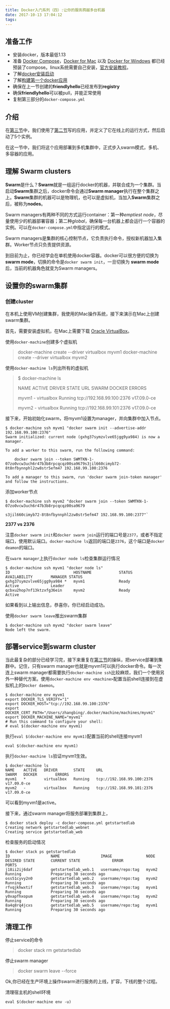 ```yaml
---
title: Docker入门系列（四）:让你的服务跨越多台机器
date: 2017-10-13 17:04:12
tags:
---
```


## 准备工作

- 安装docker，版本最低1.13
- 准备 [Docker Compose](https://docs.docker.com/compose/overview/)，[Docker for Mac](https://docs.docker.com/docker-for-mac/) 以及 [Docker for Windows](https://docs.docker.com/docker-for-windows/) 都已经预装了compose。linux系统需要自己安装，[官方安装教程](https://github.com/docker/compose/releases)。
- 了解[docker安装启动](http://ruccsbingo.github.io/2017/10/11/2017-10-11-docker-tutorial-1-orientation-and-setup/)
- 了解[构建第一个docker应用](http://ruccsbingo.github.io/2017/10/12/2017-10-12-docker-tutorial-2-first-docker-app-md/)
- 确保在上一节创建的**friendlyhello**已经发布到**registry**
- 确保**friendlyhello**可以被pull，并能正常使用
- 复制第三部分的`docker-compose.yml`

## 介绍

在[第三节](http://ruccsbingo.github.io/2017/10/12/2017-10-12-docker-tutorial-3-scale-app/)中，我们使用了[第二节](http://ruccsbingo.github.io/2017/10/12/2017-10-12-docker-tutorial-2-first-docker-app-md/)写的应用，并定义了它在线上的运行方式，然后启动了5个实例。

在这一节中，我们将这个应用部署到多机集群中，正式步入swarm模式，多机、多容器的应用。

## 理解 Swarm clusters

**Swarm**是什么？**Swarm**就是一组运行docker的机器，并联合成为一个集群。当启动**Swarm**集群之后，docker命令会通过**Swarm manager**执行在整个集群之上。**Swarm**集群的机器可以是物理机，也可以是虚拟机，当加入**Swarm**集群之后，被称为**nodes**。

Swarm managers有两种不同的方式运行container：第一种*emptiest node*，尽量使用少的机器部署容器；第二种*global*，确保每一台机器上都会运行一个容器的实例。可以在`docker-compose.yml`中指定运行的模式。

Swarm managers是集群的核心控制节点，它负责执行命令，授权新机器加入集群。Worker节点只负责提供资源。

到目前为止，你已经学会在单机使用docker容器。docker可以很方便的切换为 **swarm mode**，切换的命令是`docker swarm init`，一旦切换为 **swarm mode**后，当前的机器角色就变为Swarm managers。

## 设置你的swarm集群

### 创建cluster

在本机上使用VM创建集群，我使用的Mac操作系统，接下来演示在Mac上创建swarm集群。

首先，需要安装虚拟机，在Mac上需要下载 [Oracle VirtualBox](https://www.virtualbox.org/wiki/Downloads)。

使用`docker-machine`创建多个虚拟机

> docker-machine create --driver virtualbox myvm1
> docker-machine create --driver virtualbox myvm2

使用`docker-machine ls`列出所有的虚拟机

> $ docker-machine ls
>
> NAME    ACTIVE   DRIVER       STATE     URL                         SWARM   DOCKER        ERRORS
>
> myvm1   -        virtualbox   Running   tcp://192.168.99.100:2376           v17.09.0-ce   
>
> myvm2   -        virtualbox   Running   tcp://192.168.99.101:2376           v17.09.0-ce   

接下来，开始初始化swarm，将myvm1设置为manager，并向集群中加入节点。

```
$ docker-machine ssh myvm1 "docker swarm init --advertise-addr 192.168.99.100:2376"
Swarm initialized: current node (gxhg37symzvlve65jgg9ya984) is now a manager.

To add a worker to this swarm, run the following command:

    docker swarm join --token SWMTKN-1-07zo0vcw3uch6r47b3b8rpcqcqz00sa9679s3jil660cimyb72-8t8nfbynnphl2zw8str5efm47 192.168.99.100:2376

To add a manager to this swarm, run 'docker swarm join-token manager' and follow the instructions.
```

添加worker节点

``` 
$ docker-machine ssh myvm2 "docker swarm join --token SWMTKN-1-07zo0vcw3uch6r47b3b8rpcqcqz00sa9679

s3jil660cimyb72-8t8nfbynnphl2zw8str5efm47 192.168.99.100:2377"`
```

**2377 vs 2376**

注意`docker swarm init`和`docker swarm join`运行的端口号是`2377`，或者不指定端口，使用默认端口。`docker-machine ls`返回的端口是`2376`，这个端口是`docker deamon`的端口。

在`swarm manager`上执行`docker node ls`检查集群运行情况

```
$ docker-machine ssh myvm1 "docker node ls"
ID                            HOSTNAME            STATUS              AVAILABILITY        MANAGER STATUS
gxhg37symzvlve65jgg9ya984 *   myvm1               Ready               Active              Leader
qcbxu2hop7nf13ktzxfg36ein     myvm2               Ready               Active           
```

如果看到以上输出信息，恭喜你，你已经启动成功。

使用`docker swarm leave`推出swarm集群

```
$ docker-machine ssh myvm2 "docker swarm leave"
Node left the swarm.
```

## 部署service到swarm cluster

当此最复杂的部分已经学习完，接下来重复在[第三节](http://ruccsbingo.github.io/2017/10/12/2017-10-12-docker-tutorial-3-scale-app/)的操纵，把service部署到集群中。记住，只有swarm manager也就是myvm1可以执行docker命令。每一次连上swarm manager都需要执行`docker-machine ssh`比较麻烦，我们一个使用另外一种替代方案。使用`docker-machine env <machine>`配置当前shell连接到在虚拟机上的`Docker daemon`。

```
$ docker-machine env myvm1
export DOCKER_TLS_VERIFY="1"
export DOCKER_HOST="tcp://192.168.99.100:2376"
export DOCKER_CERT_PATH="/Users/zhangbing/.docker/machine/machines/myvm1"
export DOCKER_MACHINE_NAME="myvm1"
# Run this command to configure your shell: 
# eval $(docker-machine env myvm1)
```

执行`eval $(docker-machine env myvm1)`配置当前的shell连接myvm1

```
eval $(docker-machine env myvm1)
```

执行`docker-machine ls`验证myvm1生效。

```
$ docker-machine ls
NAME    ACTIVE   DRIVER       STATE     URL                         SWARM   DOCKER        ERRORS
myvm1   *        virtualbox   Running   tcp://192.168.99.100:2376           v17.09.0-ce   
myvm2   -        virtualbox   Running   tcp://192.168.99.101:2376           v17.09.0-ce   
```

可以看到myvm1是active。

接下来，通过swarm manager将服务部署到集群上，

```
$ docker stack deploy -c docker-compose.yml getstartedlab
Creating network getstartedlab_webnet
Creating service getstartedlab_web
```

检查服务的启动情况

```
$ docker stack ps getstartedlab
ID                  NAME                  IMAGE               NODE                DESIRED STATE       CURRENT STATE              ERROR               PORTS
j18ii2ij6daf        getstartedlab_web.1   username/repo:tag   myvm2               Running             Preparing 30 seconds ago                       
oss51cyvy2n0        getstartedlab_web.2   username/repo:tag   myvm2               Running             Preparing 30 seconds ago                       
rfvqjkhwxtif        getstartedlab_web.3   username/repo:tag   myvm1               Running             Preparing 30 seconds ago                       
y0xapfhxopum        getstartedlab_web.4   username/repo:tag   myvm2               Running             Preparing 30 seconds ago                       
8a4q8rq4jcxs        getstartedlab_web.5   username/repo:tag   myvm1               Running             Preparing 30 seconds ago     
```

## 清理工作

停止service的命令

> docker stack rm getstartedlab

停止swarm manager

> docker swarm leave --force

Ok,你已经在生产环境上操作swarm进行服务的上线，扩容，下线的整个过程。

清理宿主机的shell环境

```
eval $(docker-machine env -u)
```

